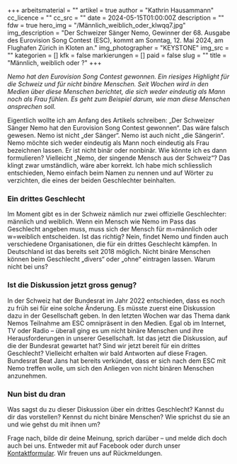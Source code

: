 +++
arbeitsmaterial = ""
artikel = true
author = "Kathrin Hausammann"
cc_licence = ""
cc_src = ""
date = 2024-05-15T01:00:00Z
description = ""
fdw = true
hero_img = "/Männlich_weiblich_oder_klwqq7.jpg"
img_description = "Der Schweizer Sänger Nemo, Gewinner der 68. Ausgabe des Eurovision Song Contest (ESC), kommt am Sonntag, 12. Mai 2024, am Flughafen Zürich in Kloten an."
img_photographer = "KEYSTONE"
img_src = ""
kategorien = []
kfk = false
markierungen = []
paid = false
slug = ""
title = "Männlich, weiblich oder ?"
+++

_Nemo hat den Eurovision Song Contest gewonnen. Ein riesiges Highlight für die Schweiz und für nicht binäre Menschen. Seit Wochen wird in den Medien über diese Menschen berichtet, die sich weder eindeutig als Mann noch als Frau fühlen. Es geht zum Beispiel darum, wie man diese Menschen ansprechen soll._

Eigentlich wollte ich am Anfang des Artikels schreiben: „Der Schweizer Sänger Nemo hat den Eurovision Song Contest gewonnen“. Das wäre falsch gewesen. Nemo ist nicht „der Sänger“. Nemo ist auch nicht „die Sängerin“. Nemo möchte sich weder eindeutig als Mann noch eindeutig als Frau bezeichnen lassen. Er ist nicht binär oder nonbinär. Wie könnte ich es dann formulieren? Vielleicht „Nemo, der singende Mensch aus der Schweiz“? Das klingt zwar umständlich, wäre aber korrekt. Ich habe mich schliesslich entschieden, Nemo einfach beim Namen zu nennen und auf Wörter zu verzichten, die eines der beiden Geschlechter beinhalten.

### Ein drittes Geschlecht

Im Moment gibt es in der Schweiz nämlich nur zwei offizielle Geschlechter: männlich und weiblich. Wenn ein Mensch wie Nemo im Pass das Geschlecht angeben muss, muss sich der Mensch für m=männlich oder w=weiblich entscheiden. Ist das richtig? Nein, findet Nemo und finden auch verschiedene Organisationen, die für ein drittes Geschlecht kämpfen. In Deutschland ist das bereits seit 2018 möglich. Nicht binäre Menschen können beim Geschlecht „divers“ oder „ohne“ eintragen lassen. Warum nicht bei uns?

### Ist die Diskussion jetzt gross genug?

In der Schweiz hat der Bundesrat im Jahr 2022 entschieden, dass es noch zu früh sei für eine solche Änderung. Es müsste zuerst eine Diskussion dazu in der Gesellschaft geben. In den letzten Wochen war das Thema dank Nemos Teilnahme am ESC omnipräsent in den Medien. Egal ob im Internet, TV oder Radio – überall ging es um nicht binäre Menschen und ihre Herausforderungen in unserer Gesellschaft. Ist das jetzt die Diskussion, auf die der Bundesrat gewartet hat? Sind wir jetzt bereit für ein drittes Geschlecht? Vielleicht erhalten wir bald Antworten auf diese Fragen. Bundesrat Beat Jans hat bereits verkündet, dass er sich nach dem ESC mit Nemo treffen wolle, um sich den Anliegen von nicht binären Menschen anzunehmen.

### Nun bist du dran

Was sagst du zu dieser Diskussion über ein drittes Geschlecht? Kannst du dir das vorstellen? Kennst du nicht binäre Menschen? Wie sprichst du sie an und wie gehst du mit ihnen um?

Frage nach, bilde dir deine Meinung, sprich darüber – und melde dich doch auch bei uns. Entweder mit auf Facebook oder durch unser [Kontaktformular](https://www.chinderzytig.ch/kontakt/). Wir freuen uns auf Rückmeldungen.
